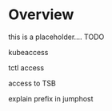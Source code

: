 # Overview
this is a placeholder.... TODO

kubeaccess

tctl access

access to TSB

explain prefix in jumphost
